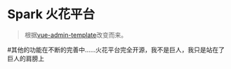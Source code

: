 # Spark 火花平台

> 根据[vue-admin-template](https://github.com/PanJiaChen/vue-admin-template/blob/master/README-zh.md)改变而来。

#其他的功能在不断的完善中......火花平台完全开源，我不是巨人，我只是站在了巨人的肩膀上